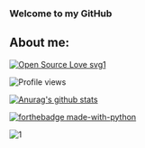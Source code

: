 ### Welcome to my GitHub 

## About me:
[![Open Source Love svg1](https://badges.frapsoft.com/os/v1/open-source.svg?v=103)](https://github.com/ellerbrock/open-source-badges/)


![Profile views](https://gpvc.arturio.dev/juliocmalvares)

[![Anurag's github stats](https://github-readme-stats.vercel.app/api?username=juliocmalvares&theme=blue-green)](https://github.com/anuraghazra/github-readme-stats)

[![forthebadge made-with-python](http://ForTheBadge.com/images/badges/made-with-python.svg)](https://www.python.org/)


![1](https://github-readme-stats.vercel.app/api/top-langs/?username=juliocmalvares&theme=blue-green)



<!--
**juliocmalvares/juliocmalvares** is a ✨ _special_ ✨ repository because its `README.md` (this file) appears on your GitHub profile.



Here are some ideas to get you started:

- 🔭 I’m currently working on ...
- 🌱 I’m currently learning ...
- 👯 I’m looking to collaborate on ...
- 🤔 I’m looking for help with ...
- 💬 Ask me about ...
- 📫 How to reach me: ...
- 😄 Pronouns: ...
- ⚡ Fun fact: ...
-->
